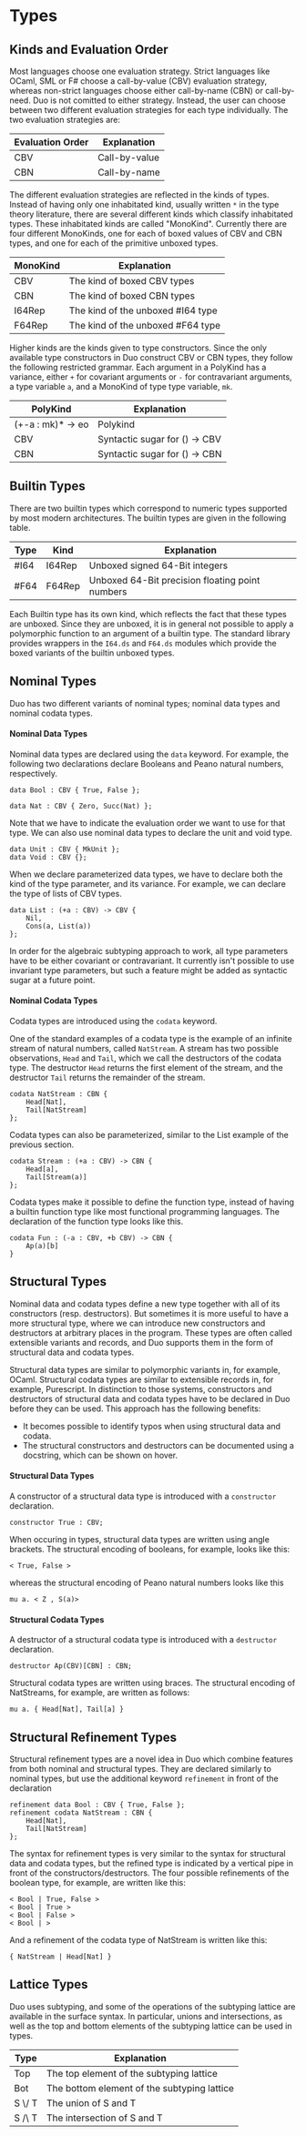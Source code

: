 # Types

## Kinds and Evaluation Order

Most languages choose one evaluation strategy.
Strict languages like OCaml, SML or F# choose a call-by-value (CBV) evaluation strategy, whereas non-strict languages choose either
call-by-name (CBN) or call-by-need.
Duo is not comitted to either strategy.
Instead, the user can choose between two different evaluation strategies for each type individually.
The two evaluation strategies are:

| Evaluation Order | Explanation    |
|------------------|----------------|
| CBV              | Call-by-value  |
| CBN              | Call-by-name   |

The different evaluation strategies are reflected in the kinds of types.
Instead of having only one inhabitated kind, usually written `*` in the type theory literature, there are several different kinds which classify inhabitated types.
These inhabitated kinds are called "MonoKind". Currently there are four different MonoKinds, one for each of boxed values of CBV and CBN types, and one for each of the primitive unboxed types.

| MonoKind         | Explanation                       |
|------------------|-----------------------------------|
| CBV              | The kind of boxed CBV types       |
| CBN              | The kind of boxed CBN types       |
| I64Rep           | The kind of the unboxed #I64 type | 
| F64Rep           | The kind of the unboxed #F64 type |

Higher kinds are the kinds given to type constructors.
Since the only available type constructors in Duo construct CBV or CBN types, they follow the following restricted grammar.
Each argument in a PolyKind has a variance, either `+` for covariant arguments or `-` for contravariant arguments, a type variable `a`, and a
MonoKind of type type variable, `mk`.

| PolyKind          | Explanation                       |
|-------------------|-----------------------------------|
| (+-a : mk)* -> eo | Polykind                          |
| CBV               | Syntactic sugar for () -> CBV     |
| CBN               | Syntactic sugar for () -> CBN     |

## Builtin Types

There are two builtin types which correspond to numeric types supported by most modern architectures.
The builtin types are given in the following table.

| Type       | Kind    | Explanation                                     |
|------------|---------|-------------------------------------------------|
| #I64       | I64Rep  | Unboxed signed 64-Bit integers                  |
| #F64       | F64Rep  | Unboxed 64-Bit precision floating point numbers |

Each Builtin type has its own kind, which reflects the fact that these types are unboxed.
Since they are unboxed, it is in general not possible to apply a polymorphic function to an argument of a builtin type.
The standard library provides wrappers in the `I64.ds` and `F64.ds` modules which provide the boxed variants of the builtin unboxed types.

## Nominal Types

Duo has two different variants of nominal types; nominal data types and nominal codata types.

#### Nominal Data Types

Nominal data types are declared using the `data` keyword.
For example, the following two declarations declare Booleans and Peano natural numbers, respectively.

```
data Bool : CBV { True, False };

data Nat : CBV { Zero, Succ(Nat) };
```

Note that we have to indicate the evaluation order we want to use for that type.
We can also use nominal data types to declare the unit and void type.

```
data Unit : CBV { MkUnit };
data Void : CBV {};
```

When we declare parameterized data types, we have to declare both the kind of the type parameter, and its variance.
For example, we can declare the type of lists of CBV types.

```
data List : (+a : CBV) -> CBV {
    Nil,
    Cons(a, List(a))
};
```

In order for the algebraic subtyping approach to work, all type parameters have to be either covariant or contravariant.
It currently isn't possible to use invariant type parameters, but such a feature might be added as syntactic sugar at a future point.

#### Nominal Codata Types

Codata types are introduced using the `codata` keyword.

One of the standard examples of a codata type is the example of an infinite stream of natural numbers, called `NatStream`.
A stream has two possible observations, `Head` and `Tail`, which we call the destructors of the codata type.
The destructor `Head` returns the first element of the stream, and the destructor `Tail` returns the remainder of the stream.

```
codata NatStream : CBN {
    Head[Nat], 
    Tail[NatStream]
};
```

Codata types can also be parameterized, similar to the List example of the previous section.

```
codata Stream : (+a : CBV) -> CBN {
    Head[a],
    Tail[Stream(a)]
};
```

Codata types make it possible to define the function type, instead of having a builtin function type like most functional programming languages.
The declaration of the function type looks like this.

```
codata Fun : (-a : CBV, +b CBV) -> CBN {
    Ap(a)[b]
}
```

## Structural Types

Nominal data and codata types define a new type together with all of its constructors (resp. destructors).
But sometimes it is more useful to have a more structural type, where we can introduce new constructors and destructors at arbitrary places in the program.
These types are often called extensible variants and records, and Duo supports them in the form of structural data and codata types.

Structural data types are similar to polymorphic variants in, for example, OCaml.
Structural codata types are similar to extensible records in, for example, Purescript.
In distinction to those systems, constructors and destructors of structural data and codata types have to be declared in Duo before they can be used.
This approach has the following benefits:

- It becomes possible to identify typos when using structural data and codata.
- The structural constructors and destructors can be documented using a docstring, which can be shown on hover.

#### Structural Data Types

A constructor of a structural data type is introduced with a `constructor` declaration.

```
constructor True : CBV;
```

When occuring in types, structural data types are written using angle brackets.
The structural encoding of booleans, for example, looks like this:
```
< True, False >
```
whereas the structural encoding of Peano natural numbers looks like this

```
mu a. < Z , S(a)>
```


#### Structural Codata Types

A destructor of a structural codata type is introduced with a `destructor` declaration.

```
destructor Ap(CBV)[CBN] : CBN;
```

Structural codata types are written using braces. The structural encoding of NatStreams, for example, are written as follows:

```
mu a. { Head[Nat], Tail[a] }
```

## Structural Refinement Types

Structural refinement types are a novel idea in Duo which combine features from both nominal and structural types.
They are declared similarly to nominal types, but use the additional keyword `refinement` in front of the declaration

```
refinement data Bool : CBV { True, False };
refinement codata NatStream : CBN {
    Head[Nat],
    Tail[NatStream]
};
```

The syntax for refinement types is very similar to the syntax for structural data and codata types, but the refined type is indicated by a vertical pipe in front of the constructors/destructors.
The four possible refinements of the boolean type, for example, are written like this:
```
< Bool | True, False >
< Bool | True >
< Bool | False >
< Bool | >
```

And a refinement of the codata type of NatStream is written like this:

```
{ NatStream | Head[Nat] }
```

## Lattice Types

Duo uses subtyping, and some of the operations of the subtyping lattice are available in the surface syntax.
In particular, unions and intersections, as well as the top and bottom elements of the subtyping lattice can be used in types.

| Type   | Explanation                                 |
|--------|---------------------------------------------|
| Top    | The top element of the subtyping lattice    |
| Bot    | The bottom element of the subtyping lattice |
| S \\/ T | The union of S and T                        |  
| S /\ T | The intersection of S and T                 |

